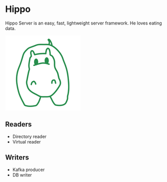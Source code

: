 # Hippo

Hippo Server is an easy, fast, lightweight server framework. He loves eating data.

![Hippo](./doc/hippo.png)

## Readers

* Directory reader
* Virtual reader

## Writers

* Kafka producer
* DB writer
